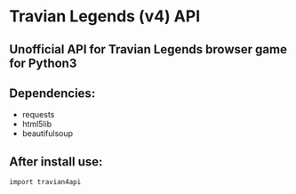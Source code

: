 # Travian Legends (v4) API

## Unofficial API for Travian Legends browser game for Python3

## Dependencies:
* requests
* html5lib
* beautifulsoup

## After install use:
`import travian4api`
